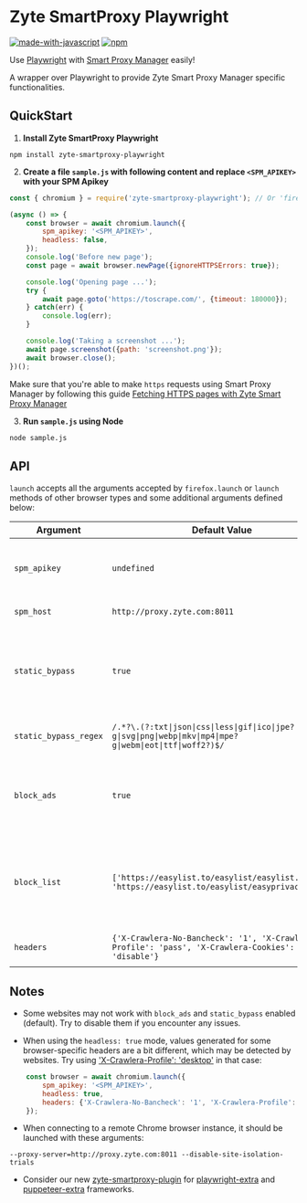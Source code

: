 # Zyte SmartProxy Playwright
[![made-with-javascript](https://img.shields.io/badge/Made%20with-JavaScript-1f425f.svg)](https://www.javascript.com)
[![npm](https://img.shields.io/npm/v/zyte-smartproxy-playwright)](https://www.npmjs.com/package/zyte-smartproxy-playwright)

Use [Playwright](https://playwright.dev) with
[Smart Proxy Manager](https://www.zyte.com/smart-proxy-manager/) easily!

A wrapper over Playwright to provide Zyte Smart Proxy Manager specific functionalities.

## QuickStart

1. **Install Zyte SmartProxy Playwright**

```
npm install zyte-smartproxy-playwright
```

2. **Create a file `sample.js` with following content and replace `<SPM_APIKEY>` with your SPM Apikey**

``` javascript
const { chromium } = require('zyte-smartproxy-playwright'); // Or 'firefox' or 'webkit'

(async () => {
    const browser = await chromium.launch({
        spm_apikey: '<SPM_APIKEY>',
        headless: false,
    });
    console.log('Before new page');
    const page = await browser.newPage({ignoreHTTPSErrors: true});

    console.log('Opening page ...');
    try {
        await page.goto('https://toscrape.com/', {timeout: 180000});
    } catch(err) {
        console.log(err);
    }

    console.log('Taking a screenshot ...');
    await page.screenshot({path: 'screenshot.png'});
    await browser.close();
})();
```

Make sure that you're able to make `https` requests using Smart Proxy Manager by following this guide [Fetching HTTPS pages with Zyte Smart Proxy Manager](https://docs.zyte.com/smart-proxy-manager/next-steps/fetching-https-pages-with-smart-proxy.html)

3. **Run `sample.js` using Node**

``` bash
node sample.js
```

## API

`launch` accepts all the arguments accepted by `firefox.launch` or `launch` methods of other browser types
and some additional arguments defined below:

| Argument | Default Value | Description |
|----------|---------------|-------------|
| `spm_apikey` | `undefined` | Zyte Smart Proxy Manager API key that can be found on your zyte.com account. |
| `spm_host` | `http://proxy.zyte.com:8011` | Zyte Smart Proxy Manager proxy host. |
| `static_bypass` | `true` | When `true` Zyte SmartProxy Playwright will skip proxy use for static assets defined by `static_bypass_regex` or pass `false` to use proxy. |
| `static_bypass_regex` | `/.*?\.(?:txt\|json\|css\|less\|gif\|ico\|jpe?g\|svg\|png\|webp\|mkv\|mp4\|mpe?g\|webm\|eot\|ttf\|woff2?)$/` | Regex to use filtering URLs for `static_bypass`. |
| `block_ads` | `true` | When `true` Zyte SmartProxy Playwright will block ads defined by `block_list` using `@cliqz/adblocker-playwright` package. |
| `block_list` | `['https://easylist.to/easylist/easylist.txt', 'https://easylist.to/easylist/easyprivacy.txt']` | Block list to be used by Zyte SmartProxy Playwright in order to initiate blocker enginer using `@cliqz/adblocker-playwright` and block ads |
| `headers` | `{'X-Crawlera-No-Bancheck': '1', 'X-Crawlera-Profile': 'pass', 'X-Crawlera-Cookies': 'disable'}` | List of headers to be appended to requests |

## Notes
- Some websites may not work with `block_ads` and `static_bypass` enabled (default). Try to disable them if you encounter any issues.

- When using the `headless: true` mode, values generated for some browser-specific headers are a bit different, which may be detected by websites. Try using ['X-Crawlera-Profile': 'desktop'](https://docs.zyte.com/smart-proxy-manager.html#x-crawlera-profile) in that case:
``` javascript
    const browser = await chromium.launch({
        spm_apikey: '<SPM_APIKEY>',
        headless: true,
        headers: {'X-Crawlera-No-Bancheck': '1', 'X-Crawlera-Profile': 'desktop', 'X-Crawlera-Cookies': 'disable'}
    });
```

- When connecting to a remote Chrome browser instance, it should be launched with these arguments:
```
--proxy-server=http://proxy.zyte.com:8011 --disable-site-isolation-trials
```

- Consider our new [zyte-smartproxy-plugin](https://github.com/zytedata/zyte-smartproxy-plugin) for [playwright-extra](https://github.com/berstend/puppeteer-extra/tree/master/packages/playwright-extra) 
and [puppeteer-extra](https://github.com/berstend/puppeteer-extra/tree/master/packages/puppeteer-extra) frameworks.
